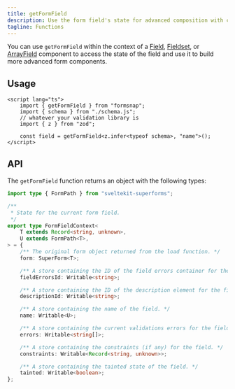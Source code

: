 ```yaml
---
title: getFormField
description: Use the form field's state for advanced composition with custom form components.
tagline: Functions
---
```


You can use `getFormField` within the context of a [Field](/docs/components/field), [Fieldset](/docs/components/fieldset), or [ArrayField](/docs/components/array-field) component to access the state of the field and use it to build more advanced form components.

## Usage

```svelte showLineNumbers
<script lang="ts">
	import { getFormField } from "formsnap";
	import { schema } from "./schema.js";
	// whatever your validation library is
	import { z } from "zod";

	const field = getFormField<z.infer<typeof schema>, "name">();
</script>
```

## API

The `getFormField` function returns an object with the following types:

```ts
import type { FormPath } from "sveltekit-superforms";

/**
 * State for the current form field.
 */
export type FormFieldContext<
	T extends Record<string, unknown>,
	U extends FormPath<T>,
> = {
	/** The original form object returned from the load function. */
	form: SuperForm<T>;

	/** A store containing the ID of the field errors container for the field. */
	fieldErrorsId: Writable<string>;

	/** A store containing the ID of the description element for the field. */
	descriptionId: Writable<string>;

	/** A store containing the name of the field. */
	name: Writable<U>;

	/** A store containing the current validations errors for the field. */
	errors: Writable<string[]>;

	/** A store containing the constraints (if any) for the field. */
	constraints: Writable<Record<string, unknown>>;

	/** A store containing the tainted state of the field. */
	tainted: Writable<boolean>;
};
```
